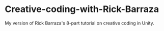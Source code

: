 # Creative-coding-with-Rick-Barraza
My version of Rick Barraza's 8-part tutorial on creative coding in Unity.
